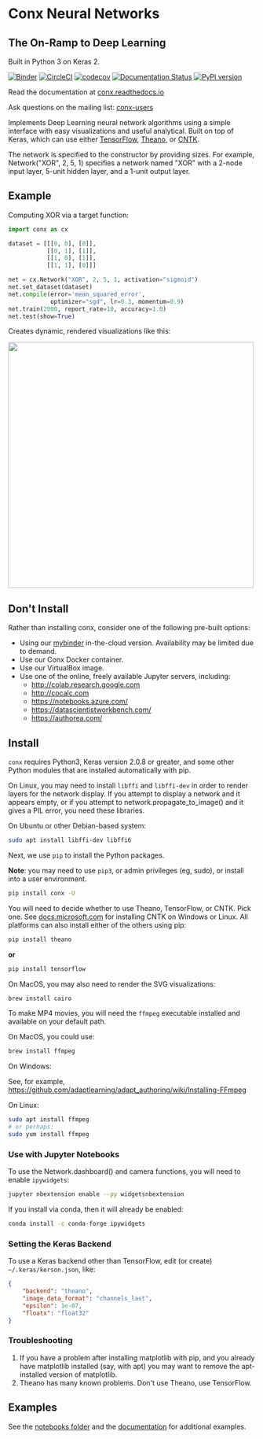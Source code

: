 # Conx Neural Networks

## The On-Ramp to Deep Learning

Built in Python 3 on Keras 2.

[![Binder](https://mybinder.org/badge.svg)](https://mybinder.org/v2/gh/Calysto/conx/master?filepath=binder%2Findex.ipynb) [![CircleCI](https://circleci.com/gh/Calysto/conx/tree/master.svg?style=svg)](https://circleci.com/gh/Calysto/conx/tree/master) [![codecov](https://codecov.io/gh/Calysto/conx/branch/master/graph/badge.svg)](https://codecov.io/gh/Calysto/conx) [![Documentation Status](https://readthedocs.org/projects/conx/badge/?version=latest)](http://conx.readthedocs.io/en/latest/?badge=latest) [![PyPI version](https://badge.fury.io/py/conx.svg)](https://badge.fury.io/py/conx)

Read the documentation at [conx.readthedocs.io](http://conx.readthedocs.io/)

Ask questions on the mailing list: [conx-users](https://groups.google.com/forum/#!forum/conx-users)

Implements Deep Learning neural network algorithms using a simple interface with easy visualizations and useful analytical. Built on top of Keras, which can use either [TensorFlow](https://www.tensorflow.org/), [Theano](http://www.deeplearning.net/software/theano/), or [CNTK](https://www.cntk.ai/pythondocs/).

The network is specified to the constructor by providing sizes. For example, Network("XOR", 2, 5, 1) specifies a network named "XOR" with a 2-node input layer, 5-unit hidden layer, and a 1-unit output layer.

## Example

Computing XOR via a target function:

```python
import conx as cx

dataset = [[[0, 0], [0]],
           [[0, 1], [1]],
           [[1, 0], [1]],
           [[1, 1], [0]]]

net = cx.Network("XOR", 2, 5, 1, activation="sigmoid")
net.set_dataset(dataset)
net.compile(error='mean_squared_error',
            optimizer="sgd", lr=0.3, momentum=0.9)
net.train(2000, report_rate=10, accuracy=1.0)
net.test(show=True)
```

Creates dynamic, rendered visualizations like this:

<img src="https://raw.githubusercontent.com/Calysto/conx-notebooks/master/network.png" width="500"></img>

## Don't Install

Rather than installing conx, consider one of the following pre-built options:

* Using our [mybinder](https://mybinder.org/v2/gh/Calysto/conx/master?filepath=binder%2Findex.ipynb) in-the-cloud version. Availability may be limited due to demand.
* Use our Conx Docker container.
* Use our VirtualBox image.
* Use one of the online, freely available Jupyter servers, including:
  * http://colab.research.google.com
  * http://cocalc.com
  * https://notebooks.azure.com/
  * https://datascientistworkbench.com/
  * https://authorea.com/

## Install

`conx` requires Python3, Keras version 2.0.8 or greater, and some other Python modules that are installed automatically with pip.

On Linux, you may need to install `libffi` and `libffi-dev` in order to render layers for the network display. If you attempt to display a network and it appears empty, or if you attempt to network.propagate_to_image() and it gives a PIL error, you need these libraries.

On Ubuntu or other Debian-based system:

```bash
sudo apt install libffi-dev libffi6
```
Next, we use `pip` to install the Python packages. 

**Note**: you may need to use `pip3`, or admin privileges (eg, sudo), or install into a user environment.

```bash
pip install conx -U
```

You will need to decide whether to use Theano, TensorFlow, or CNTK. Pick one. See [docs.microsoft.com](https://docs.microsoft.com/en-us/cognitive-toolkit/Setup-CNTK-on-your-machine) for installing CNTK on Windows or Linux. All platforms can also install either of the others using pip:

```bash
pip install theano
```

**or**

```bash
pip install tensorflow
```

On MacOS, you may also need to render the SVG visualizations:

```bash
brew install cairo
```

To make MP4 movies, you will need the `ffmpeg` executable installed and available on your default path.

On MacOS, you could use:

```bash
brew install ffmpeg
```

On Windows:

See, for example, https://github.com/adaptlearning/adapt_authoring/wiki/Installing-FFmpeg

On Linux:

```bash
sudo apt install ffmpeg
# or perhaps:
sudo yum install ffmpeg
```

### Use with Jupyter Notebooks

To use the Network.dashboard() and camera functions, you will need to enable `ipywidgets`:

``` bash
jupyter nbextension enable --py widgetsnbextension
```

If you install via conda, then it will already be enabled:

``` bash
conda install -c conda-forge ipywidgets
```

### Setting the Keras Backend

To use a Keras backend other than TensorFlow, edit (or create) `~/.keras/kerson.json`, like:

```json
{
    "backend": "theano",
    "image_data_format": "channels_last",
    "epsilon": 1e-07,
    "floatx": "float32"
}
```

### Troubleshooting

1. If you have a problem after installing matplotlib with pip, and you already have matplotlib installed (say, with apt) you may want to remove the apt-installed version of matplotlib.
2. Theano has many known problems. Don't use Theano, use TensorFlow.

## Examples

See the [notebooks folder](https://github.com/Calysto/conx/tree/master/notebooks) and the [documentation](http://conx.readthedocs.io/en/latest/) for additional examples.

